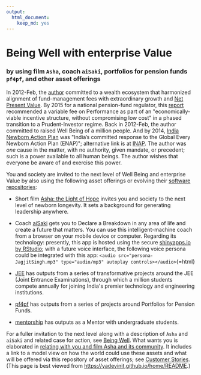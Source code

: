 ```yaml
---
output: 
  html_document:
    keep_md: yes
---
```

# Being Well with enterprise Value
### by using film `Asha`, coach `aiSaki`, portfolios for pension funds `pf4pf`, and other asset offerings


In 2012-Feb, the [author](mailto:yadevinit@gmail.com) committed to a wealth ecosystem that harmonized alignment of fund-management fees with extraordinary growth and [Net Present Value](https://en.wikipedia.org/wiki/Net_present_value). By 2015 for a national pension-fund regulator, this [report](http://pfrda.org.in/myauth/admin/showimg.cshtml?ID=682) recommended a variable fee on Performance as part of an "economically-viable incentive structure, without compromising low cost" in a phased transition to a Prudent-Investor regime. Back in 2012-Feb, the author committed to raised Well Being of a million people. And by 2014, [India Newborn Action Plan](https://nhm.gov.in/index4.php?lang=1&level=0&linkid=153&lid=174) was "India’s committed response to the Global Every Newborn Action Plan (ENAP)"; alternative link is at [INAP](https://www.newbornwhocc.org/INAP_Final.pdf). The author was *one* cause in the matter, with no authority, given mandate, or precedent; such is a power available to all human beings. The author wishes that everyone be aware of and exercise this power.

You and society are invited to the next level of Well Being and enterprise Value by also using the following asset offerings or evolving their [software repositories](https://github.com/yadevinit):

* Short film [Asha: the Light of Hope](https://www.youtube.com/watch?v=97ldaTXYRks) invites you and society to the next level of newborn longevity. It sets a background for generating leadership anywhere.

* Coach [aiSaki](https://yadevinit.shinyapps.io/aiSaki/) gets you to Declare a Breakdown in any area of life and create a future that matters. You can use this intelligent-machine coach from a browser on your mobile device or computer. Regarding its technology: presently, this app is hosted using the secure [shinyapps.io by RStudio](http://www.shinyapps.io/); with a future voice interface, the following voice persona could be integrated with this app:
`<audio src="persona-JagjitSingh.mp3" type="audio/mp3" autoplay controls></audio>`{=html}

* [JEE](https://github.com/yadevinit/JEE/blob/master/README.md) has outputs from a series of transformative projects around the JEE (Joint Entrance Examinations), through which a million students compete annually for joining India's premier technology and engineering institutions.

* [pf4pf](https://github.com/yadevinit/pf4pf#readme) has outputs from a series of projects around Portfolios for Pension Funds.

* [mentorship](https://github.com/yadevinit/mentorship#mentorship) has outputs as a Mentor with undergraduate students.

For a fuller invitation to the next level along with a description of `Asha` and `aiSaki` and related case for action, see [Being Well](https://docs.google.com/document/d/1C4MhOxbjH5keOC9nx-6cR4hXQ-ym6or6Nb7bgb4C-Hk/edit?usp=sharing). What wants you is elaborated in [relating with you and film Asha and its community](https://docs.google.com/document/d/1UbqK7qysyUnMIh3GRBerIr-GqLTPM1pJv7FVfpCdIHg/edit?usp=sharing). It includes a link to a model view on how the world could use these assets and what will be offered via this repository of asset offerings; see [Customer Stories](https://docs.google.com/document/d/1UvSGRAsW2NRFPMFVkFeNAhxlySTXRaRAfqUALMnKnZ0/edit?usp=sharing). 
(This page is best viewed from https://yadevinit.github.io/home/README.)
